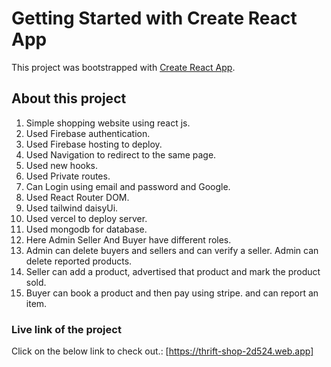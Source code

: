 # Getting Started with Create React App

This project was bootstrapped with [Create React App](https://github.com/facebook/create-react-app).

## About this project
1. Simple shopping website using react js.
2. Used Firebase authentication.
3. Used Firebase hosting to deploy.
4. Used Navigation to redirect to the same page.
5. Used new hooks.
6. Used Private routes.
7. Can Login using email and password and Google.
8. Used React Router DOM.
9. Used tailwind daisyUi.
10. Used vercel to deploy server.
11. Used mongodb for database.
12. Here Admin Seller And Buyer have different roles.
13. Admin can delete buyers and sellers and can verify a seller. Admin can delete reported products.
14. Seller can add a product, advertised that product and mark the product sold.
15. Buyer can book a product and then pay using stripe. and can report an item.


### Live link of the project

Click on the below link to check out.: [https://thrift-shop-2d524.web.app]

